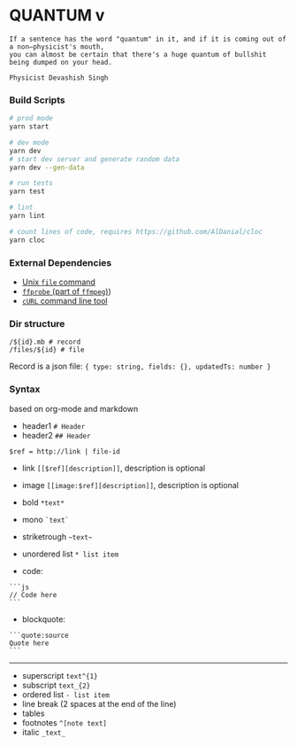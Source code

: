 # QUANTUM v

```
If a sentence has the word "quantum" in it, and if it is coming out of a non–physicist's mouth,
you can almost be certain that there's a huge quantum of bullshit being dumped on your head.

Physicist Devashish Singh
```

### Build Scripts

```sh
# prod mode
yarn start

# dev mode
yarn dev
# start dev server and generate random data
yarn dev --gen-data

# run tests
yarn test

# lint
yarn lint

# count lines of code, requires https://github.com/AlDanial/cloc
yarn cloc

```

### External Dependencies
* [Unix `file` command](https://en.wikipedia.org/wiki/File_(command))
* [`ffprobe` (part of `ffmpeg`)](https://www.ffmpeg.org/ffprobe.html))
* [`cURL` command line tool](https://en.wikipedia.org/wiki/CURL)


### Dir structure
```
/${id}.mb # record
/files/${id} # file
```
Record is a json file: `{ type: string, fields: {}, updatedTs: number }`

### Syntax
based on org-mode and markdown

* header1 `# Header`
* header2 `## Header`

`$ref = http://link | file-id`

* link `[[$ref][description]]`, description is optional
* image `[[image:$ref][description]]`, description is optional

* bold `*text*`
* mono `` `text` ``
* striketrough `~text~`

* unordered list `* list item`

* code:
````
```js
// Code here
```
````

* blockquote:
````
```quote:source
Quote here
```
````

--------


* superscript `text^{1}`
* subscript `text_{2}`
* ordered list `- list item`
* line break (2 spaces at the end of the line)
* tables
* footnotes `^[note text]`
* italic `_text_`
